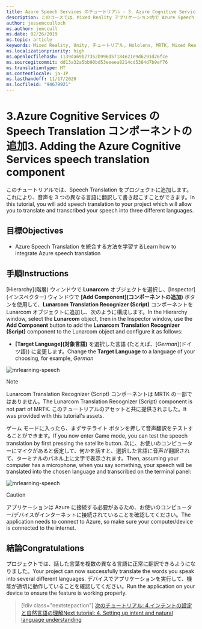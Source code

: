 ```yaml
---
title: Azure Speech Services のチュートリアル - 3. Azure Cognitive Services の Speech Translation コンポーネントの追加
description: このコースでは、Mixed Reality アプリケーション内で Azure Speech SDK を実装する方法を学習します。
author: jessemcculloch
ms.author: jemccull
ms.date: 02/26/2019
ms.topic: article
keywords: Mixed Reality, Unity, チュートリアル, Hololens, MRTK, Mixed Reality Toolkit, UWP, Azure 空間アンカー, 音声認識, Windows 10, 音声翻訳
ms.localizationpriority: high
ms.openlocfilehash: 1139da69b27352b996d57184e21e9d6291d26fce
ms.sourcegitcommit: dd13a32a5bb90bd53eeeea8214cd5384d7b9ef76
ms.translationtype: HT
ms.contentlocale: ja-JP
ms.lasthandoff: 11/17/2020
ms.locfileid: "94679921"
---
```

# <a name="3-adding-the-azure-cognitive-services-speech-translation-component"></a><span data-ttu-id="fa42a-105">3.Azure Cognitive Services の Speech Translation コンポーネントの追加</span><span class="sxs-lookup"><span data-stu-id="fa42a-105">3. Adding the Azure Cognitive Services speech translation component</span></span>

<span data-ttu-id="fa42a-106">このチュートリアルでは、Speech Translation をプロジェクトに追加します。これにより、音声を 3 つの異なる言語に翻訳して書き起こすことができます。</span><span class="sxs-lookup"><span data-stu-id="fa42a-106">In this tutorial, you will add speech translation to your project which will allow you to translate and transcribed your speech into three different languages.</span></span>

## <a name="objectives"></a><span data-ttu-id="fa42a-107">目標</span><span class="sxs-lookup"><span data-stu-id="fa42a-107">Objectives</span></span>

* <span data-ttu-id="fa42a-108">Azure Speech Translation を統合する方法を学習する</span><span class="sxs-lookup"><span data-stu-id="fa42a-108">Learn how to integrate Azure speech translation</span></span>

## <a name="instructions"></a><span data-ttu-id="fa42a-109">手順</span><span class="sxs-lookup"><span data-stu-id="fa42a-109">Instructions</span></span>

<span data-ttu-id="fa42a-110">[Hierarchy]\(階層\) ウィンドウで **Lunarcom** オブジェクトを選択し、[Inspector]\(インスペクター\) ウィンドウで **[Add Component]\(コンポーネントの追加\)** ボタンを使用して、**Lunarcom Translation Recognizer (Script)** コンポーネントを Lunarcom オブジェクトに追加し、次のように構成します。</span><span class="sxs-lookup"><span data-stu-id="fa42a-110">In the Hierarchy window, select the **Lunarcom** object, then in the Inspector window, use the **Add Component** button to add the **Lunarcom Translation Recognizer (Script)** component to the Lunarcom object and configure it as follows:</span></span>

* <span data-ttu-id="fa42a-111">**[Target Language]\(対象言語\)** を選択した言語 (たとえば、[_German_]\(ドイツ語\)) に変更します。</span><span class="sxs-lookup"><span data-stu-id="fa42a-111">Change the **Target Language** to a language of your choosing, for example, _German_</span></span>

![mrlearning-speech](images/mrlearning-speech/tutorial3-section1-step1-1.png)

> [!NOTE]
> <span data-ttu-id="fa42a-113">Lunarcom Translation Recognizer (Script) コンポーネントは MRTK の一部ではありません。</span><span class="sxs-lookup"><span data-stu-id="fa42a-113">The Lunarcom Translation Recognizer (Script) component is not part of MRTK.</span></span> <span data-ttu-id="fa42a-114">このチュートリアルのアセットと共に提供されました。</span><span class="sxs-lookup"><span data-stu-id="fa42a-114">It was provided with this tutorial's assets.</span></span>

<span data-ttu-id="fa42a-115">ゲーム モードに入ったら、まずサテライト ボタンを押して音声翻訳をテストすることができます。</span><span class="sxs-lookup"><span data-stu-id="fa42a-115">If you now enter Game mode, you can test the speech translation by first pressing the satellite button.</span></span> <span data-ttu-id="fa42a-116">次に、お使いのコンピューターにマイクがあると仮定して、何かを話すと、選択した言語に音声が翻訳されて、ターミナルのパネル上に文字で表示されます。</span><span class="sxs-lookup"><span data-stu-id="fa42a-116">Then, assuming your computer has a microphone, when you say something, your speech will be translated into the chosen language and transcribed on the terminal panel:</span></span>

![mrlearning-speech](images/mrlearning-speech/tutorial3-section1-step1-2.png)

> [!CAUTION]
> <span data-ttu-id="fa42a-118">アプリケーションは Azure に接続する必要があるため、お使いのコンピューター/デバイスがインターネットに接続されていることを確認してください。</span><span class="sxs-lookup"><span data-stu-id="fa42a-118">The application needs to connect to Azure, so make sure your computer/device is connected to the internet.</span></span>

## <a name="congratulations"></a><span data-ttu-id="fa42a-119">結論</span><span class="sxs-lookup"><span data-stu-id="fa42a-119">Congratulations</span></span>

<span data-ttu-id="fa42a-120">プロジェクトでは、話した言葉を複数の異なる言語に正常に翻訳できるようになりました。</span><span class="sxs-lookup"><span data-stu-id="fa42a-120">Your project can now successfully translate the words you speak into several different languages.</span></span> <span data-ttu-id="fa42a-121">デバイスでアプリケーションを実行して、機能が適切に動作していることを確認してください。</span><span class="sxs-lookup"><span data-stu-id="fa42a-121">Run the application on your device to ensure the feature is working properly.</span></span>

> [!div class="nextstepaction"]
> [<span data-ttu-id="fa42a-122">次のチュートリアル: 4.インテントの設定と自然言語の理解</span><span class="sxs-lookup"><span data-stu-id="fa42a-122">Next tutorial: 4. Setting up intent and natural language understanding</span></span>](mrlearning-speechSDK-ch4.md)
